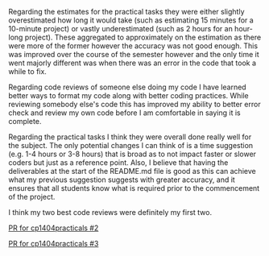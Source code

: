 Regarding the estimates for the practical tasks they were either slightly overestimated how long it would take
(such as estimating 15 minutes for a 10-minute project) or vastly underestimated (such as 2 hours for an hour-long project).
These aggregated to approximately on the estimation as there were more of the former however the accuracy was not good enough. 
This was improved over the course of the semester however and the only time it went majorly different was when
there was an error in the code that took a while to fix. 

Regarding code reviews of someone else doing my code I have learned better ways to format my code along with better coding
practices. While reviewing somebody else's code this has improved my ability to better error check and review my own code 
before I am comfortable in saying it is complete. 

Regarding the practical tasks I think they were overall done really well for the subject. The only potential changes I can
think of is a time suggestion (e.g. 1-4 hours or 3-8 hours) that is broad as to not impact faster or slower coders but 
just as a reference point. Also, I believe that having the deliverables at the start of the README.md file is good as this
can achieve what my previous suggestion suggests with greater accuracy, and it ensures that all students know what is 
required prior to the commencement of the project. 


I think my two best code reviews were definitely my first two. 

[PR for cp1404practicals #2](https://github.com/xpiyush1701/cp1404practicals/pull/2#event-10760621944)

[PR for cp1404practicals #3](https://github.com/E-Hunter1632/cp1404practicals/pull/3#event-10827085373)
